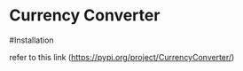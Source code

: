 # Currency Converter

#Installation

refer to this link (https://pypi.org/project/CurrencyConverter/)
